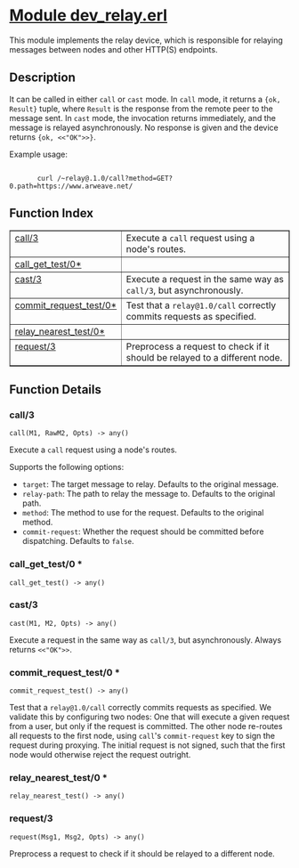 # [Module dev_relay.erl](https://github.com/permaweb/HyperBEAM/blob/main/src/dev_relay.erl)




This module implements the relay device, which is responsible for
relaying messages between nodes and other HTTP(S) endpoints.

<a name="description"></a>

## Description ##

It can be called in either `call` or `cast` mode. In `call` mode, it
returns a `{ok, Result}` tuple, where `Result` is the response from the
remote peer to the message sent. In `cast` mode, the invocation returns
immediately, and the message is relayed asynchronously. No response is given
and the device returns `{ok, <<"OK">>}`.

Example usage:

```

       curl /~relay@.1.0/call?method=GET?0.path=https://www.arweave.net/
```
<a name="index"></a>

## Function Index ##


<table width="100%" border="1" cellspacing="0" cellpadding="2" summary="function index"><tr><td valign="top"><a href="#call-3">call/3</a></td><td>Execute a <code>call</code> request using a node's routes.</td></tr><tr><td valign="top"><a href="#call_get_test-0">call_get_test/0*</a></td><td></td></tr><tr><td valign="top"><a href="#cast-3">cast/3</a></td><td>Execute a request in the same way as <code>call/3</code>, but asynchronously.</td></tr><tr><td valign="top"><a href="#commit_request_test-0">commit_request_test/0*</a></td><td>Test that a <code>relay@1.0/call</code> correctly commits requests as specified.</td></tr><tr><td valign="top"><a href="#relay_nearest_test-0">relay_nearest_test/0*</a></td><td></td></tr><tr><td valign="top"><a href="#request-3">request/3</a></td><td>Preprocess a request to check if it should be relayed to a different node.</td></tr></table>


<a name="functions"></a>

## Function Details ##

<a name="call-3"></a>

### call/3 ###

`call(M1, RawM2, Opts) -> any()`

Execute a `call` request using a node's routes.

Supports the following options:
- `target`: The target message to relay. Defaults to the original message.
- `relay-path`: The path to relay the message to. Defaults to the original path.
- `method`: The method to use for the request. Defaults to the original method.
- `commit-request`: Whether the request should be committed before dispatching.
Defaults to `false`.

<a name="call_get_test-0"></a>

### call_get_test/0 * ###

`call_get_test() -> any()`

<a name="cast-3"></a>

### cast/3 ###

`cast(M1, M2, Opts) -> any()`

Execute a request in the same way as `call/3`, but asynchronously. Always
returns `<<"OK">>`.

<a name="commit_request_test-0"></a>

### commit_request_test/0 * ###

`commit_request_test() -> any()`

Test that a `relay@1.0/call` correctly commits requests as specified.
We validate this by configuring two nodes: One that will execute a given
request from a user, but only if the request is committed. The other node
re-routes all requests to the first node, using `call`'s `commit-request`
key to sign the request during proxying. The initial request is not signed,
such that the first node would otherwise reject the request outright.

<a name="relay_nearest_test-0"></a>

### relay_nearest_test/0 * ###

`relay_nearest_test() -> any()`

<a name="request-3"></a>

### request/3 ###

`request(Msg1, Msg2, Opts) -> any()`

Preprocess a request to check if it should be relayed to a different node.

